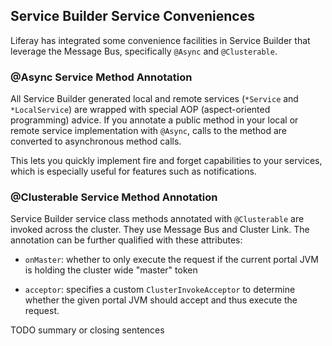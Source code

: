 

## Service Builder Service Conveniences [](id=service-builder-service-conveniences)

Liferay has integrated some convenience facilities in Service Builder that
leverage the Message Bus, specifically `@Async` and `@Clusterable`.

### @Async Service Method Annotation [](id=async-service-method-annotation)

All Service Builder generated local and remote services (`*Service` and
`*LocalService`) are wrapped with special AOP (aspect-oriented programming)
advice. If you annotate a public method in your local or remote service
implementation with `@Async`, calls to the method are converted to asynchronous method calls.

This lets you quickly implement fire and forget capabilities to your services,
which is especially useful for features such as notifications.

### @Clusterable Service Method Annotation [](id=clusterable-service-method-annotation)

Service Builder service class methods annotated with `@Clusterable` are invoked across the cluster. They use Message Bus and Cluster Link. The annotation can be further qualified with these attributes:

-   `onMaster`: whether to only execute the request if the current 
    portal JVM is holding the cluster wide "master" token

-   `acceptor`: specifies a custom `ClusterInvokeAcceptor` to determine 
    whether the given portal JVM should accept and thus execute the request.

TODO summary or closing sentences
